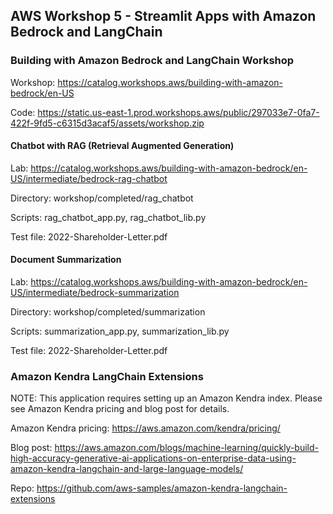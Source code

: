 ## AWS Workshop 5 - Streamlit Apps with Amazon Bedrock and LangChain

### Building with Amazon Bedrock and LangChain Workshop

Workshop: https://catalog.workshops.aws/building-with-amazon-bedrock/en-US

Code: https://static.us-east-1.prod.workshops.aws/public/297033e7-0fa7-422f-9fd5-c6315d3acaf5/assets/workshop.zip

#### Chatbot with RAG (Retrieval Augmented Generation)

Lab: https://catalog.workshops.aws/building-with-amazon-bedrock/en-US/intermediate/bedrock-rag-chatbot

Directory: workshop/completed/rag_chatbot

Scripts: rag_chatbot_app.py, rag_chatbot_lib.py

Test file: 2022-Shareholder-Letter.pdf

#### Document Summarization

Lab: https://catalog.workshops.aws/building-with-amazon-bedrock/en-US/intermediate/bedrock-summarization

Directory: workshop/completed/summarization

Scripts: summarization_app.py, summarization_lib.py

Test file: 2022-Shareholder-Letter.pdf

### Amazon Kendra LangChain Extensions

NOTE: This application requires setting up an Amazon Kendra index.  Please see Amazon Kendra pricing and blog post for details.

Amazon Kendra pricing: https://aws.amazon.com/kendra/pricing/

Blog post: https://aws.amazon.com/blogs/machine-learning/quickly-build-high-accuracy-generative-ai-applications-on-enterprise-data-using-amazon-kendra-langchain-and-large-language-models/

Repo: https://github.com/aws-samples/amazon-kendra-langchain-extensions

